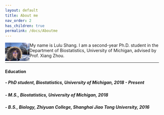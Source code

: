 ```yaml
---
layout: default
title: About me
nav_order: 2
has_children: true
permalink: /docs/Aboutme
---
```


<img align="left" src="/images/headphoto.jpeg" alt="drawing" width="80"/> 
My name is Lulu Shang. I am a second-year Ph.D. student in the Department of Biostatistics, University of Michigan, advised by Prof. Xiang Zhou.

---

#### Education

##### - PhD student, Biostatistics, University of Michigan, 2018 - Present
##### - M.S., Biostatistics, University of Michigan, 2018
##### - B.S., Biology, Zhiyuan College, Shanghai Jiao Tong University, 2016

